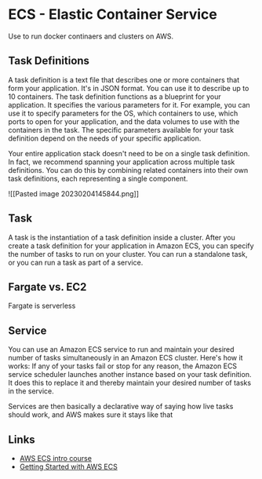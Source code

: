 # ECS - Elastic Container Service
Use to run docker continaers and clusters on AWS.

## Task Definitions
A task definition is a text file that describes one or more containers that form your application. It's in JSON format. You can use it to describe up to 10 containers. The task definition functions as a blueprint for your application. It specifies the various parameters for it. For example, you can use it to specify parameters for the OS, which containers to use, which ports to open for your application, and the data volumes to use with the containers in the task. The specific parameters available for your task definition depend on the needs of your specific application.

Your entire application stack doesn't need to be on a single task definition. In fact, we recommend spanning your application across multiple task definitions. You can do this by combining related containers into their own task definitions, each representing a single component.

![[Pasted image 20230204145844.png]]

## Task
A task is the instantiation of a task definition inside a cluster. After you create a task definition for your application in Amazon ECS, you can specify the number of tasks to run on your cluster. You can run a standalone task, or you can run a task as part of a service.

## Fargate vs. EC2
Fargate is serverless

## Service
You can use an Amazon ECS service to run and maintain your desired number of tasks simultaneously in an Amazon ECS cluster. Here's how it works: If any of your tasks fail or stop for any reason, the Amazon ECS service scheduler launches another instance based on your task definition. It does this to replace it and thereby maintain your desired number of tasks in the service.

Services are then basically a declarative way of saying how live tasks should work, and AWS makes sure it stays like that

## Links
- [AWS ECS intro course](https://explore.skillbuilder.aws/learn/course/233/play/11700)
- [Getting Started with AWS ECS](https://explore.skillbuilder.aws/learn/course/13597/play/60846/getting-started-with-amazon-elastic-container-service-v010100)